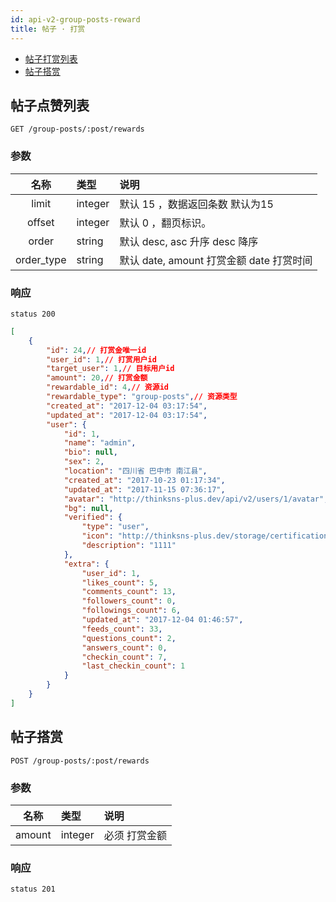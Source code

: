 ```yaml
---
id: api-v2-group-posts-reward
title: 帖子 · 打赏
---
```


- [帖子打赏列表](#帖子打赏列表)
- [帖子搭赏](#帖子搭赏)


## 帖子点赞列表

```
GET /group-posts/:post/rewards

```

### 参数

| 名称 | 类型 | 说明 |
|:----:|:-----|:-----|
|limit|integer| 默认 15 ，数据返回条数 默认为15|
|offset|integer|默认 0 ，翻页标识。|
|order|string| 默认 desc, asc 升序 desc 降序|
|order_type|string|默认 date, amount 打赏金额 date 打赏时间|

### 响应

```
status 200
```

```json
[
    {
        "id": 24,// 打赏金唯一id
        "user_id": 1,// 打赏用户id
        "target_user": 1,// 目标用户id
        "amount": 20,// 打赏金额
        "rewardable_id": 4,// 资源id
        "rewardable_type": "group-posts",// 资源类型
        "created_at": "2017-12-04 03:17:54",
        "updated_at": "2017-12-04 03:17:54",
        "user": {
            "id": 1,
            "name": "admin",
            "bio": null,
            "sex": 2,
            "location": "四川省 巴中市 南江县",
            "created_at": "2017-10-23 01:17:34",
            "updated_at": "2017-11-15 07:36:17",
            "avatar": "http://thinksns-plus.dev/api/v2/users/1/avatar",
            "bg": null,
            "verified": {
                "type": "user",
                "icon": "http://thinksns-plus.dev/storage/certifications/000/000/0us/er.png",
                "description": "1111"
            },
            "extra": {
                "user_id": 1,
                "likes_count": 5,
                "comments_count": 13,
                "followers_count": 0,
                "followings_count": 6,
                "updated_at": "2017-12-04 01:46:57",
                "feeds_count": 33,
                "questions_count": 2,
                "answers_count": 0,
                "checkin_count": 7,
                "last_checkin_count": 1
            }
        }
    }
]
```

## 帖子搭赏

```
POST /group-posts/:post/rewards
```

### 参数

| 名称 | 类型 | 说明 |
|:----:|:-----|:-----|
|amount|integer|必须 打赏金额|

### 响应

```
status 201
```
